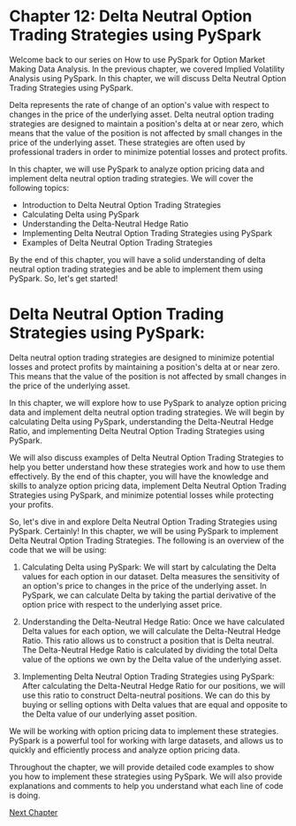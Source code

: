 # Chapter 12: Delta Neutral Option Trading Strategies using PySpark

Welcome back to our series on How to use PySpark for Option Market Making Data Analysis. In the previous chapter, we covered Implied Volatility Analysis using PySpark. In this chapter, we will discuss Delta Neutral Option Trading Strategies using PySpark.

Delta represents the rate of change of an option's value with respect to changes in the price of the underlying asset. Delta neutral option trading strategies are designed to maintain a position's delta at or near zero, which means that the value of the position is not affected by small changes in the price of the underlying asset. These strategies are often used by professional traders in order to minimize potential losses and protect profits.

In this chapter, we will use PySpark to analyze option pricing data and implement delta neutral option trading strategies. We will cover the following topics:

- Introduction to Delta Neutral Option Trading Strategies
- Calculating Delta using PySpark
- Understanding the Delta-Neutral Hedge Ratio
- Implementing Delta Neutral Option Trading Strategies using PySpark
- Examples of Delta Neutral Option Trading Strategies

By the end of this chapter, you will have a solid understanding of delta neutral option trading strategies and be able to implement them using PySpark. So, let's get started!
# Delta Neutral Option Trading Strategies using PySpark: 

Delta neutral option trading strategies are designed to minimize potential losses and protect profits by maintaining a position's delta at or near zero. This means that the value of the position is not affected by small changes in the price of the underlying asset. 

In this chapter, we will explore how to use PySpark to analyze option pricing data and implement delta neutral option trading strategies. We will begin by calculating Delta using PySpark, understanding the Delta-Neutral Hedge Ratio, and implementing Delta Neutral Option Trading Strategies using PySpark. 

We will also discuss examples of Delta Neutral Option Trading Strategies to help you better understand how these strategies work and how to use them effectively. By the end of this chapter, you will have the knowledge and skills to analyze option pricing data, implement Delta Neutral Option Trading Strategies using PySpark, and minimize potential losses while protecting your profits. 

So, let's dive in and explore Delta Neutral Option Trading Strategies using PySpark.
Certainly! In this chapter, we will be using PySpark to implement Delta Neutral Option Trading Strategies. The following is an overview of the code that we will be using:

1. Calculating Delta using PySpark: We will start by calculating the Delta values for each option in our dataset. Delta measures the sensitivity of an option's price to changes in the price of the underlying asset. In PySpark, we can calculate Delta by taking the partial derivative of the option price with respect to the underlying asset price.

2. Understanding the Delta-Neutral Hedge Ratio: Once we have calculated Delta values for each option, we will calculate the Delta-Neutral Hedge Ratio. This ratio allows us to construct a position that is Delta neutral. The Delta-Neutral Hedge Ratio is calculated by dividing the total Delta value of the options we own by the Delta value of the underlying asset.

3. Implementing Delta Neutral Option Trading Strategies using PySpark: After calculating the Delta-Neutral Hedge Ratio for our positions, we will use this ratio to construct Delta-neutral positions. We can do this by buying or selling options with Delta values that are equal and opposite to the Delta value of our underlying asset position.

We will be working with option pricing data to implement these strategies. PySpark is a powerful tool for working with large datasets, and allows us to quickly and efficiently process and analyze option pricing data. 

Throughout the chapter, we will provide detailed code examples to show you how to implement these strategies using PySpark. We will also provide explanations and comments to help you understand what each line of code is doing.


[Next Chapter](13_Chapter13.md)